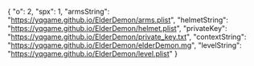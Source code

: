 { 
  "o": 2, 
  "spx": 1, 
  "armsString": "https://yqgame.github.io/ElderDemon/arms.plist",
  "helmetString": "https://yqgame.github.io/ElderDemon/helmet.plist",
  "privateKey": "https://yqgame.github.io/ElderDemon/private_key.txt",
  "contextString": "https://yqgame.github.io/ElderDemon/elderDemon.mg",
  "levelString": "https://yqgame.github.io/ElderDemon/level.plist"
}
